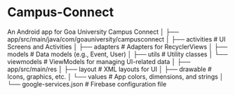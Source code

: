 # Campus-Connect
An Android app for Goa University
Campus Connect
│
├── app/src/main/java/com/goauniversity/campusconnect
│   ├── activities           # UI Screens and Activities
│   ├── adapters             # Adapters for RecyclerViews
│   ├── models               # Data models (e.g., Event, User)
│   ├── utils                # Utility classes
│   └── viewmodels           # ViewModels for managing UI-related data
│
├── app/src/main/res
│   ├── layout               # XML layouts for UI
│   ├── drawable             # Icons, graphics, etc.
│   └── values               # App colors, dimensions, and strings
│
└── google-services.json      # Firebase configuration file

